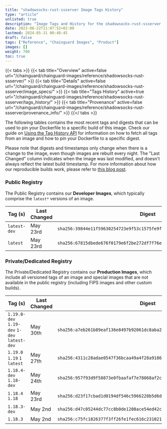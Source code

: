 ```yaml
---
title: "shadowsocks-rust-ssserver Image Tags History"
type: "article"
unlisted: true
description: "Image Tags and History for the shadowsocks-rust-ssserver Chainguard Image"
date: 2023-06-22T11:07:52+02:00
lastmod: 2024-05-31 00:48:45
draft: false
tags: ["Reference", "Chainguard Images", "Product"]
images: []
weight: 700
toc: true
---
```


{{< tabs >}}
{{< tab title="Overview" active=false url="/chainguard/chainguard-images/reference/shadowsocks-rust-ssserver/" >}}
{{< tab title="Details" active=false url="/chainguard/chainguard-images/reference/shadowsocks-rust-ssserver/image_specs/" >}}
{{< tab title="Tags History" active=true url="/chainguard/chainguard-images/reference/shadowsocks-rust-ssserver/tags_history/" >}}
{{< tab title="Provenance" active=false url="/chainguard/chainguard-images/reference/shadowsocks-rust-ssserver/provenance_info/" >}}
{{</ tabs >}}

The following tables contains the most recent tags and digests that can be used to pin your Dockerfile to a specific build of this image. Check our guide on [Using the Tag History API](/chainguard/chainguard-images/using-the-tag-history-api/) for information on how to fetch all tags from an image and how to pin your Dockerfile to a specific digest.

Please note that digests and timestamps only change when there is a change to the image, even though images are rebuilt every night. The "Last Changed" column indicates when the image was last modified, and doesn't always reflect the latest build timestamp. For more information about how our reproducible builds work, please refer to [this blog post](https://www.chainguard.dev/unchained/reproducing-chainguards-reproducible-image-builds).

### Public Registry
The Public Registry contains our **Developer Images**, which typically comprise the `latest*` versions of an image.

| Tag (s)       | Last Changed | Digest                                                                    |
|---------------|--------------|---------------------------------------------------------------------------|
|  `latest-dev` | May 23rd     | `sha256:39844e11f59630254723e9f53c1575fe9f6f49544301eb6294b23098ca849de4` |
|  `latest`     | May 23rd     | `sha256:67815dbede676f0179e6f2be272df7f76ee5388bbad9a28135e654e2ba58bb0a` |


### Private/Dedicated Registry
The Private/Dedicated Registry contains our **Production Images**, which include all versioned tags of an image and special images that are not available in the public registry (including FIPS images and other custom builds).

| Tag (s)                                       | Last Changed | Digest                                                                    |
|-----------------------------------------------|--------------|---------------------------------------------------------------------------|
|  `1.19.0-dev` `1.19-dev` `1-dev` `latest-dev` | May 30th     | `sha256:a7eb261b89eaf136e8497b92061dc8aba256f928e734e16a66313929d9a59f45` |
|  `1.19.0` `1.19` `1` `latest`                 | May 27th     | `sha256:4311c28adae0547f36bcaa49a4f28a91861b14175f378fb2c3556e356fdc8858` |
|  `1.18.4-dev` `1.18-dev`                      | May 24th     | `sha256:957f93d9f50873e0fbaafaf7e78068af2cf3d61d7d4033a13da58accb221be4e` |
|  `1.18.4` `1.18`                              | May 23rd     | `sha256:d23f17cbad1d0194df546c5966220b5d6d1b98da9e655776037d0e4446e1a114` |
|  `1.18.3-dev`                                 | May 2nd      | `sha256:d47c05244dc77cc8b0de1208ace54ed42c011ab1247a5289718a6d3ce925bd49` |
|  `1.18.3`                                     | May 2nd      | `sha256:c75fc1826377f3ff26fe1fec616c231021bfaf00ff82be92cc02a46061e48701` |

